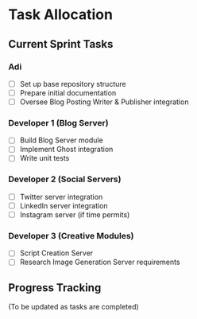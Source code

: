 # Task Allocation

## Current Sprint Tasks

### Adi

- [ ] Set up base repository structure
- [ ] Prepare initial documentation
- [ ] Oversee Blog Posting Writer & Publisher integration

### Developer 1 (Blog Server)

- [ ] Build Blog Server module
- [ ] Implement Ghost integration
- [ ] Write unit tests

### Developer 2 (Social Servers)

- [ ] Twitter server integration
- [ ] LinkedIn server integration
- [ ] Instagram server (if time permits)

### Developer 3 (Creative Modules)

- [ ] Script Creation Server
- [ ] Research Image Generation Server requirements

## Progress Tracking

(To be updated as tasks are completed)
